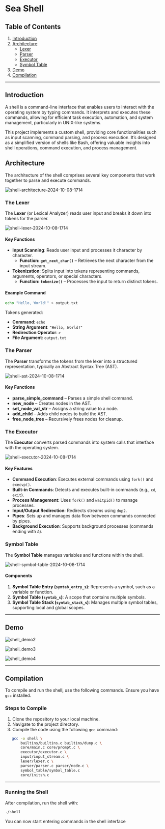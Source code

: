 # Sea Shell   

## Table of Contents
1. [Introduction](#introduction)
2. [Architecture](#architecture)
   - [Lexer](#the-lexer)
   - [Parser](#the-parser)
   - [Executor](#the-executor)
   - [Symbol Table](#symbol-table)
3. [Demo](#Demo)
4. [Compilation](#Compilation )

---

## Introduction

A shell is a command-line interface that enables users to interact with the operating system by typing commands. It interprets and executes these commands, allowing for efficient task execution, automation, and system management, particularly in UNIX-like systems.

This project implements a custom shell, providing core functionalities such as input scanning, command parsing, and process execution. It’s designed as a simplified version of shells like Bash, offering valuable insights into shell operations, command execution, and process management.

## Architecture

The architecture of the shell comprises several key components that work together to parse and execute commands.

![shell-architecture-2024-10-08-1714](https://github.com/user-attachments/assets/56f5e2e4-3d1d-4bda-b580-ac3e12e7b03e)

### The Lexer

The **Lexer** (or Lexical Analyzer) reads user input and breaks it down into tokens for the parser.

![shell-lexer-2024-10-08-1714](https://github.com/user-attachments/assets/42d58a69-9d85-44f8-ad43-3c6cadd0fc65)

#### Key Functions

- **Input Scanning**: Reads user input and processes it character by character.
  - **Function: `get_next_char()`** – Retrieves the next character from the input stream.
- **Tokenization**: Splits input into tokens representing commands, arguments, operators, or special characters.
  - **Function: `tokenize()`** – Processes the input to return distinct tokens.

#### Example Command
```bash
echo "Hello, World!" > output.txt
```
Tokens generated:
- **Command**: `echo`
- **String Argument**: `"Hello, World!"`
- **Redirection Operator**: `>`
- **File Argument**: `output.txt`

### The Parser

The **Parser** transforms the tokens from the lexer into a structured representation, typically an Abstract Syntax Tree (AST).

![shell-ast-2024-10-08-1714](https://github.com/user-attachments/assets/10fca070-2418-4688-8c96-46cb4cb7c5eb)

#### Key Functions

- **parse_simple_command** – Parses a simple shell command.
- **new_node** – Creates nodes in the AST.
- **set_node_val_str** – Assigns a string value to a node.
- **add_child** – Adds child nodes to build the AST.
- **free_node_tree** – Recursively frees nodes for cleanup.

### The Executor

The **Executor** converts parsed commands into system calls that interface with the operating system.

![shell-executor-2024-10-08-1714](https://github.com/user-attachments/assets/9003ecf3-e5b0-4928-b6b8-8a2c47b4b09c)

#### Key Features

- **Command Execution**: Executes external commands using `fork()` and `execvp()`.
- **Built-in Commands**: Detects and executes built-in commands (e.g., `cd`, `exit`).
- **Process Management**: Uses `fork()` and `waitpid()` to manage processes.
- **Input/Output Redirection**: Redirects streams using `dup2`.
- **Pipes**: Sets up and manages data flow between commands connected by pipes.
- **Background Execution**: Supports background processes (commands ending with `&`).

### Symbol Table

The **Symbol Table** manages variables and functions within the shell.

![shell-symbol-table-2024-10-08-1714](https://github.com/user-attachments/assets/0371110f-d037-454f-b0b3-35d25b95a60f)

#### Components

1. **Symbol Table Entry (`symtab_entry_s`)**: Represents a symbol, such as a variable or function.
2. **Symbol Table (`symtab_s`)**: A scope that contains multiple symbols.
3. **Symbol Table Stack (`symtab_stack_s`)**: Manages multiple symbol tables, supporting local and global scopes.

---

## Demo 

![shell_demo2](https://github.com/user-attachments/assets/adb675f7-dac8-4100-aea7-e7771b901976)

![shell_demo3](https://github.com/user-attachments/assets/a80c890d-9028-4519-8d91-357b60d40fd6)

![shell_demo4](https://github.com/user-attachments/assets/bb48978f-4550-4aff-97cf-7451f33cbc86)

---

## Compilation 

To compile and run the shell, use the following commands. Ensure you have `gcc` installed.

### Steps to Compile

1. Clone the repository to your local machine.
2. Navigate to the project directory.
3. Compile the code using the following `gcc` command:

```bash
   gcc -o shell \
       builtins/builtins.c builtins/dump.c \
       core/main.c core/prompt.c \
       executor/executor.c \
       input/input_stream.c \
       lexer/lexer.c \
       parser/parser.c parser/node.c \
       symbol_table/symbol_table.c 
       core/initsh.c

```
---

### Running the Shell
After compilation, run the shell with:

```bash
./shell
```
You can now start entering commands in the shell interface
